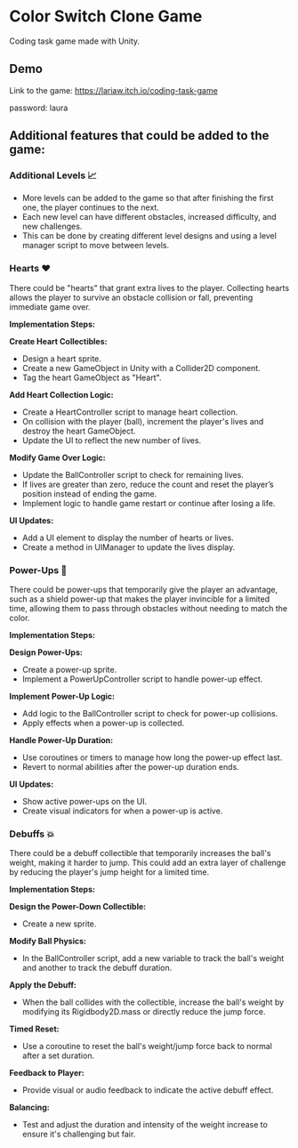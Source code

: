 # Color Switch Clone Game
Coding task game made with Unity.
<h2>Demo</h2>

Link to the game: https://lariaw.itch.io/coding-task-game

password: laura


<h2>Additional features that could be added to the game:</h2>

<h3>Additional Levels 📈</h3>

- More levels can be added to the game so that after finishing the first one, the player continues to the next.
- Each new level can have different obstacles, increased difficulty, and new challenges.
- This can be done by creating different level designs and using a level manager script to move between levels.

<h3>Hearts ❤️</h3>

There could be "hearts" that grant extra lives to the player. Collecting hearts allows the player to survive an obstacle collision or fall, preventing immediate game over.

**Implementation Steps:**

**Create Heart Collectibles:**

- Design a heart sprite.
- Create a new GameObject in Unity with a Collider2D component.
- Tag the heart GameObject as "Heart".

**Add Heart Collection Logic:**

- Create a HeartController script to manage heart collection.
- On collision with the player (ball), increment the player's lives and destroy the heart GameObject.
- Update the UI to reflect the new number of lives.
   
**Modify Game Over Logic:**

- Update the BallController script to check for remaining lives.
- If lives are greater than zero, reduce the count and reset the player’s position instead of ending the game.
- Implement logic to handle game restart or continue after losing a life.
   
**UI Updates:**

- Add a UI element to display the number of hearts or lives.
- Create a method in UIManager to update the lives display.

<h3>Power-Ups 🌟</h3>

There could be power-ups that temporarily give the player an advantage, such as a shield power-up that makes the player invincible for a limited time, allowing them to pass through obstacles without needing to match the color.

**Implementation Steps:**

**Design Power-Ups:**

- Create a power-up sprite.
- Implement a PowerUpController script to handle power-up effect.
  
**Implement Power-Up Logic:**

- Add logic to the BallController script to check for power-up collisions.
- Apply effects when a power-up is collected.
  
**Handle Power-Up Duration:**

- Use coroutines or timers to manage how long the power-up effect last.
- Revert to normal abilities after the power-up duration ends.
  
**UI Updates:**

- Show active power-ups on the UI.
- Create visual indicators for when a power-up is active.

<h3>Debuffs 💥</h3>

There could be a debuff collectible that temporarily increases the ball's weight, making it harder to jump. This could add an extra layer of challenge by reducing the player's jump height for a limited time.

**Implementation Steps:**

**Design the Power-Down Collectible:**

- Create a new sprite.
  
**Modify Ball Physics:**

- In the BallController script, add a new variable to track the ball's weight and another to track the debuff duration.
  
**Apply the Debuff:**

- When the ball collides with the collectible, increase the ball's weight by modifying its Rigidbody2D.mass or directly reduce the jump force.
  
**Timed Reset:**

- Use a coroutine to reset the ball's weight/jump force back to normal after a set duration.
  
**Feedback to Player:**
- Provide visual or audio feedback to indicate the active debuff effect.
  
**Balancing:**

- Test and adjust the duration and intensity of the weight increase to ensure it's challenging but fair.
